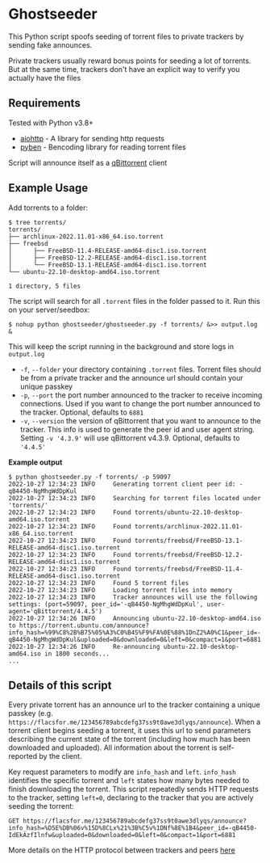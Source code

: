 # Ghostseeder

This Python script spoofs seeding of torrent files to private trackers
by sending fake announces. 

Private trackers usually reward bonus points for seeding a lot of torrents. But 
at the same time, trackers don't have an explicit way to verify you actually have the files

## Requirements

Tested with Python v3.8+
* [aiohttp](https://github.com/aio-libs/aiohttp) - A library for sending http requests
* [pyben](https://github.com/alexpdev/pyben) -  Bencoding library for reading torrent files
  
Script will announce itself as a [qBittorrent](https://github.com/qbittorrent/qBittorrent) client

## Example Usage
Add torrents to a folder:
```
$ tree torrents/
torrents/
├── archlinux-2022.11.01-x86_64.iso.torrent
├── freebsd
│      ├── FreeBSD-11.4-RELEASE-amd64-disc1.iso.torrent
│      ├── FreeBSD-12.2-RELEASE-amd64-disc1.iso.torrent
│      └── FreeBSD-13.1-RELEASE-amd64-disc1.iso.torrent
└── ubuntu-22.10-desktop-amd64.iso.torrent

1 directory, 5 files
```

The script will search for all `.torrent` files in the folder passed to it. Run this on your server/seedbox:

```
$ nohup python ghostseeder/ghostseeder.py -f torrents/ &>> output.log &
```

This will keep the script running in the background and store logs in `output.log`

* `-f`, `--folder` your directory containing `.torrent` files. Torrent files should be from a private tracker and the announce url should contain your unique passkey
* `-p`, `--port` the port number announced to the tracker to receive incoming connections. Used if you want to change the port number announced to the tracker. Optional, defaults to `6881`
* `-v`, `--version` the version of qBittorrent that you want to announce to the tracker. This info is used to generate the peer id and user agent string. Setting `-v '4.3.9'` will use qBittorrent v4.3.9. Optional, defaults to  `'4.4.5'`


**Example output**
```
$ python ghostseeder.py -f torrents/ -p 59097
2022-10-27 12:34:23 INFO     Generating torrent client peer id: -qB4450-NgMhgWdDpKul
2022-10-27 12:34:23 INFO     Searching for torrent files located under 'torrents/'
2022-10-27 12:34:23 INFO     Found torrents/ubuntu-22.10-desktop-amd64.iso.torrent
2022-10-27 12:34:23 INFO     Found torrents/archlinux-2022.11.01-x86_64.iso.torrent
2022-10-27 12:34:23 INFO     Found torrents/freebsd/FreeBSD-13.1-RELEASE-amd64-disc1.iso.torrent
2022-10-27 12:34:23 INFO     Found torrents/freebsd/FreeBSD-12.2-RELEASE-amd64-disc1.iso.torrent
2022-10-27 12:34:23 INFO     Found torrents/freebsd/FreeBSD-11.4-RELEASE-amd64-disc1.iso.torrent
2022-10-27 12:34:23 INFO     Found 5 torrent files
2022-10-27 12:34:23 INFO     Loading torrent files into memory
2022-10-27 12:34:23 INFO     Tracker announces will use the following settings: (port=59097, peer_id='-qB4450-NgMhgWdDpKul', user-agent='qBittorrent/4.4.5')
2022-10-27 12:34:26 INFO     Announcing ubuntu-22.10-desktop-amd64.iso to https://torrent.ubuntu.com/announce?info_hash=%99%C8%2B%B75%05%A3%C0%B4S%F9%FA%0E%88%1DnZ2%A0%C1&peer_id=-qB4450-NgMhgWdDpKul&uploaded=0&downloaded=0&left=0&compact=1&port=6881
2022-10-27 12:34:26 INFO     Re-announcing ubuntu-22.10-desktop-amd64.iso in 1800 seconds...
...
```

## Details of this script

Every private torrent has an announce url to the tracker containing a unique passkey (e.g. `https://flacsfor.me/123456789abcdefg37ss9t0awe3dlyqs/announce`). When a torrent client begins seeding a torrent, it uses this url to send parameters describing the current state of the torrent (including how much has been downloaded and uploaded). All information about the torrent is self-reported by the client.

Key request parameters to modify are `info_hash` and `left`. `info_hash` identifies the specific torrent and `left` states how many bytes needed to finish downloading the torrent. This script repeatedly sends HTTP requests to the tracker, setting `left=0`, declaring to the tracker that you are actively seeding the torrent:
```
GET https://flacsfor.me/123456789abcdefg37ss9t0awe3dlyqs/announce?info_hash=%D5E%DB%06v%15D%8CLx%21%3B%C5v%1DNf%8E%1B4&peer_id=-qB4450-IdEkAzfIlnfw&uploaded=0&downloaded=0&left=0&compact=1&port=6881
```

More details on the HTTP protocol between trackers and peers [here](https://wiki.theory.org/BitTorrentSpecification#Tracker_HTTP.2FHTTPS_Protocol) 
